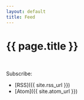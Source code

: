 ```yaml
---
layout: default 
title: Feed
---
```


# {{ page.title }}

&nbsp;

Subscribe:

- [RSS]({{ site.rss_url }})
- [Atom]({{ site.atom_url }})

